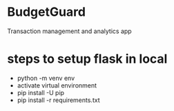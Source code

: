 # BudgetGuard
Transaction management and analytics app

# steps to setup flask in local
 - python -m venv env
 - activate virtual environment
 - pip install -U pip
 - pip install -r requirements.txt